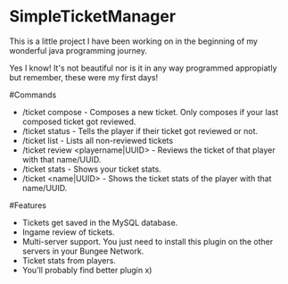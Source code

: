 # SimpleTicketManager
This is a little project I have been working on in the beginning
of my wonderful java programming journey.

Yes I know! It's not beautiful nor is it in any way programmed appropiatly but remember, these were my first days!

#Commands
- /ticket compose <message> - Composes a new ticket. Only composes if your last composed ticket got reviewed.
- /ticket status - Tells the player if their ticket got reviewed or not.
- /ticket list - Lists all non-reviewed tickets
- /ticket review <playername|UUID> - Reviews the ticket of that player with that name/UUID.
- /ticket stats - Shows your ticket stats.
- /ticket <name|UUID> - Shows the ticket stats of the player with that name/UUID.

#Features
- Tickets get saved in the MySQL database.
- Ingame review of tickets.
- Multi-server support. You just need to install this plugin on the other servers in your Bungee Network.
- Ticket stats from players.
- You'll probably find better plugin x)
